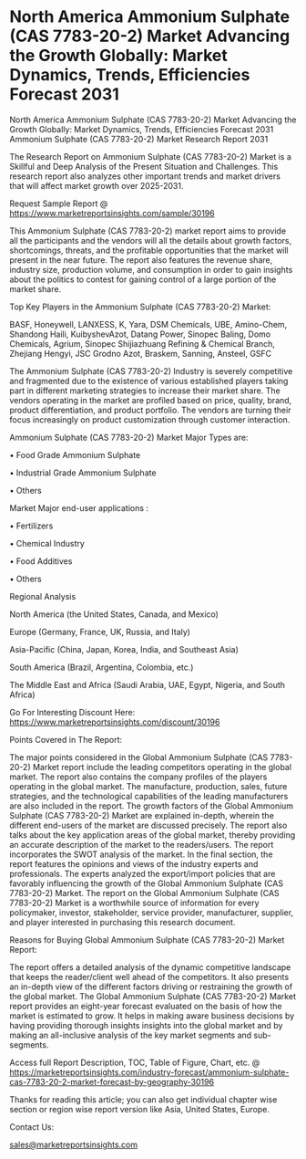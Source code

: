 # North America Ammonium Sulphate (CAS 7783-20-2) Market Advancing the Growth Globally: Market Dynamics, Trends, Efficiencies Forecast 2031
North America Ammonium Sulphate (CAS 7783-20-2) Market Advancing the Growth Globally: Market Dynamics, Trends, Efficiencies Forecast 2031
Ammonium Sulphate (CAS 7783-20-2) Market Research Report 2031

The Research Report on Ammonium Sulphate (CAS 7783-20-2) Market is a Skillful and Deep Analysis of the Present Situation and Challenges. This research report also analyzes other important trends and market drivers that will affect market growth over 2025-2031.

Request Sample Report @ https://www.marketreportsinsights.com/sample/30196

This Ammonium Sulphate (CAS 7783-20-2) market report aims to provide all the participants and the vendors will all the details about growth factors, shortcomings, threats, and the profitable opportunities that the market will present in the near future. The report also features the revenue share, industry size, production volume, and consumption in order to gain insights about the politics to contest for gaining control of a large portion of the market share.

Top Key Players in the Ammonium Sulphate (CAS 7783-20-2) Market:

BASF, Honeywell, LANXESS, K, Yara, DSM Chemicals, UBE, Amino-Chem, Shandong Haili, KuibyshevAzot, Datang Power, Sinopec Baling, Domo Chemicals, Agrium, Sinopec Shijiazhuang Refining & Chemical Branch, Zhejiang Hengyi, JSC Grodno Azot, Braskem, Sanning, Ansteel, GSFC

The Ammonium Sulphate (CAS 7783-20-2) Industry is severely competitive and fragmented due to the existence of various established players taking part in different marketing strategies to increase their market share. The vendors operating in the market are profiled based on price, quality, brand, product differentiation, and product portfolio. The vendors are turning their focus increasingly on product customization through customer interaction.

Ammonium Sulphate (CAS 7783-20-2) Market Major Types are:

• Food Grade Ammonium Sulphate

• Industrial Grade Ammonium Sulphate

• Others

Market Major end-user applications :

• Fertilizers

• Chemical Industry

• Food Additives

• Others

Regional Analysis

North America (the United States, Canada, and Mexico)

Europe (Germany, France, UK, Russia, and Italy)

Asia-Pacific (China, Japan, Korea, India, and Southeast Asia)

South America (Brazil, Argentina, Colombia, etc.)

The Middle East and Africa (Saudi Arabia, UAE, Egypt, Nigeria, and South Africa)

Go For Interesting Discount Here: https://www.marketreportsinsights.com/discount/30196

Points Covered in The Report:

The major points considered in the Global Ammonium Sulphate (CAS 7783-20-2) Market report include the leading competitors operating in the global market.
The report also contains the company profiles of the players operating in the global market.
The manufacture, production, sales, future strategies, and the technological capabilities of the leading manufacturers are also included in the report.
The growth factors of the Global Ammonium Sulphate (CAS 7783-20-2) Market are explained in-depth, wherein the different end-users of the market are discussed precisely.
The report also talks about the key application areas of the global market, thereby providing an accurate description of the market to the readers/users.
The report incorporates the SWOT analysis of the market. In the final section, the report features the opinions and views of the industry experts and professionals. The experts analyzed the export/import policies that are favorably influencing the growth of the Global Ammonium Sulphate (CAS 7783-20-2) Market.
The report on the Global Ammonium Sulphate (CAS 7783-20-2) Market is a worthwhile source of information for every policymaker, investor, stakeholder, service provider, manufacturer, supplier, and player interested in purchasing this research document.

Reasons for Buying Global Ammonium Sulphate (CAS 7783-20-2) Market Report:

The report offers a detailed analysis of the dynamic competitive landscape that keeps the reader/client well ahead of the competitors.
It also presents an in-depth view of the different factors driving or restraining the growth of the global market.
The Global Ammonium Sulphate (CAS 7783-20-2) Market report provides an eight-year forecast evaluated on the basis of how the market is estimated to grow.
It helps in making aware business decisions by having providing thorough insights insights into the global market and by making an all-inclusive analysis of the key market segments and sub-segments.

Access full Report Description, TOC, Table of Figure, Chart, etc. @ https://marketreportsinsights.com/industry-forecast/ammonium-sulphate-cas-7783-20-2-market-forecast-by-geography-30196

Thanks for reading this article; you can also get individual chapter wise section or region wise report version like Asia, United States, Europe.

Contact Us:

sales@marketreportsinsights.com
